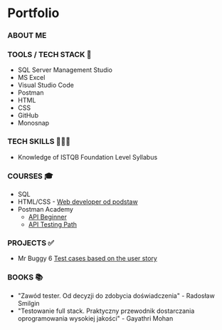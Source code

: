 # Portfolio

### ABOUT ME

### TOOLS / TECH STACK 🔧

- SQL Server Management Studio
- MS Excel
- Visual Studio Code
- Postman
- HTML
- CSS
- GitHub
- Monosnap

### TECH SKILLS 👩🏻‍💻

- Knowledge of ISTQB Foundation Level Syllabus

### COURSES 🎓

- SQL
- HTML/CSS - <a href="https://www.udemy.com/course/kurs-web-developer-od-podstaw-w-15-dni/"> Web developer od podstaw </a>
- Postman Academy
  - <a href="https://academy.postman.com/path/api-beginner"> API Beginner </a>
  - <a href="https://academy.postman.com/path/api-testing-path"> API Testing Path </a>

### PROJECTS ✅

- Mr Buggy 6 <a href="https://docs.google.com/spreadsheets/d/1HNxHcSAlde2WbeBaQploqZ6pKmNt4RCOiCUOzrxsPDU/edit?gid=0#gid=0" target="_blank"> Test cases based on the user story </a>

### BOOKS 📚

- "Zawód tester. Od decyzji do zdobycia doświadczenia" - Radosław Smilgin
- "Testowanie full stack. Praktyczny przewodnik dostarczania oprogramowania wysokiej jakości" - Gayathri Mohan

